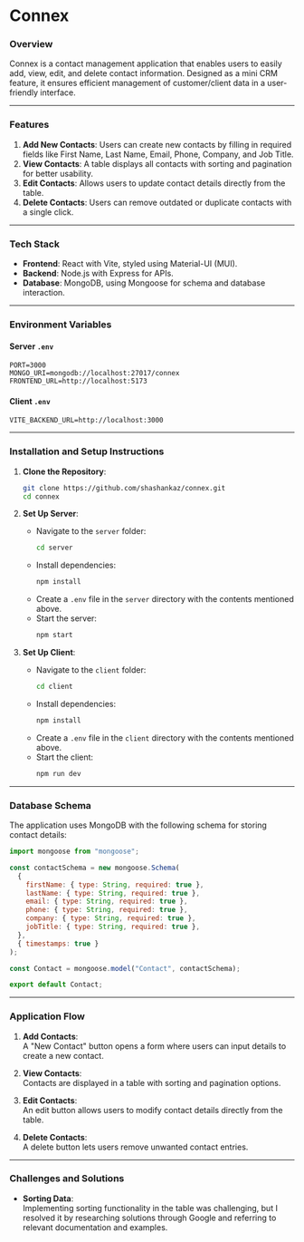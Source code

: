 # Connex

### Overview

Connex is a contact management application that enables users to easily add, view, edit, and delete contact information. Designed as a mini CRM feature, it ensures efficient management of customer/client data in a user-friendly interface.

---

### Features

1. **Add New Contacts**: Users can create new contacts by filling in required fields like First Name, Last Name, Email, Phone, Company, and Job Title.
2. **View Contacts**: A table displays all contacts with sorting and pagination for better usability.
3. **Edit Contacts**: Allows users to update contact details directly from the table.
4. **Delete Contacts**: Users can remove outdated or duplicate contacts with a single click.

---

### Tech Stack

- **Frontend**: React with Vite, styled using Material-UI (MUI).
- **Backend**: Node.js with Express for APIs.
- **Database**: MongoDB, using Mongoose for schema and database interaction.

---

### Environment Variables

#### Server `.env`

```plaintext
PORT=3000
MONGO_URI=mongodb://localhost:27017/connex
FRONTEND_URL=http://localhost:5173
```

#### Client `.env`

```plaintext
VITE_BACKEND_URL=http://localhost:3000
```

---

### Installation and Setup Instructions

1. **Clone the Repository**:
   ```bash
   git clone https://github.com/shashankaz/connex.git
   cd connex
   ```

2. **Set Up Server**:
   - Navigate to the `server` folder:
     ```bash
     cd server
     ```
   - Install dependencies:
     ```bash
     npm install
     ```
   - Create a `.env` file in the `server` directory with the contents mentioned above.
   - Start the server:
     ```bash
     npm start
     ```

3. **Set Up Client**:
   - Navigate to the `client` folder:
     ```bash
     cd client
     ```
   - Install dependencies:
     ```bash
     npm install
     ```
   - Create a `.env` file in the `client` directory with the contents mentioned above.
   - Start the client:
     ```bash
     npm run dev
     ```

---

### Database Schema

The application uses MongoDB with the following schema for storing contact details:

```javascript
import mongoose from "mongoose";

const contactSchema = new mongoose.Schema(
  {
    firstName: { type: String, required: true },
    lastName: { type: String, required: true },
    email: { type: String, required: true },
    phone: { type: String, required: true },
    company: { type: String, required: true },
    jobTitle: { type: String, required: true },
  },
  { timestamps: true }
);

const Contact = mongoose.model("Contact", contactSchema);

export default Contact;
```

---

### Application Flow

1. **Add Contacts**:  
   A "New Contact" button opens a form where users can input details to create a new contact.

2. **View Contacts**:  
   Contacts are displayed in a table with sorting and pagination options. 

3. **Edit Contacts**:  
   An edit button allows users to modify contact details directly from the table.

4. **Delete Contacts**:  
   A delete button lets users remove unwanted contact entries.

---

### Challenges and Solutions

- **Sorting Data**:  
  Implementing sorting functionality in the table was challenging, but I resolved it by researching solutions through Google and referring to relevant documentation and examples.
